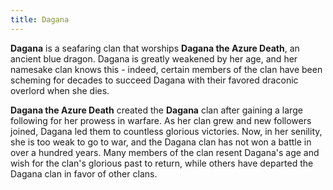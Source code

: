 ```yaml
---
title: Dagana
---
```


**Dagana** is a seafaring clan that worships **Dagana the Azure Death**, an ancient blue dragon. Dagana is greatly weakened by her age, and her namesake clan knows this - indeed, certain members of the clan have been scheming for decades to succeed Dagana with their favored draconic overlord when she dies.

**Dagana the Azure Death** created the **Dagana** clan after gaining a large following for her prowess in warfare. As her clan grew and new followers joined, Dagana led them to countless glorious victories. Now, in her senility, she is too weak to go to war, and the Dagana clan has not won a battle in over a hundred years. Many members of the clan resent Dagana's age and wish for the clan's glorious past to return, while others have departed the Dagana clan in favor of other clans.
